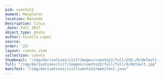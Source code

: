 ```yaml
---
pid: cuento22
moment: Manglares
location: Macondo
Description: Cinco
_date: Fall 2017
object_type: photo
author: Gisella Lopez
source: 
order: '23'
layout: cuento_item
collection: cuento
thumbnail: "/img/derivatives/iiif/images/cuento22/full/250,/0/default.jpg"
full: "/img/derivatives/iiif/images/cuento22/full/full/0/default.jpg"
manifest: "/img/derivatives/iiif/cuento22/manifest.json"
---
```

